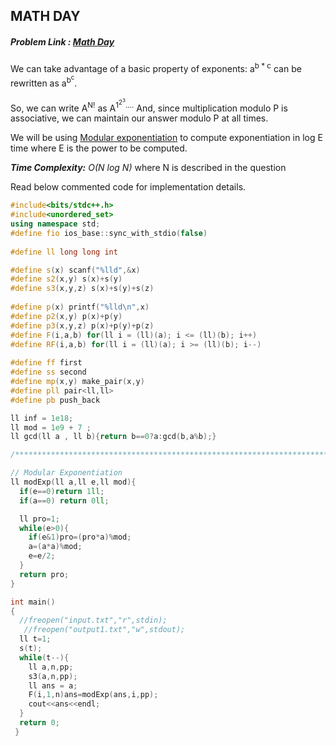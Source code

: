 ## MATH DAY
##### Problem Link : [Math Day](https://hack.codingblocks.com/admin/preview/1251)  

We can take advantage of a basic property of exponents: a<sup>b * c</sup> can be rewritten as a<sup>b<sup>c</sup></sup>.

So, we can write A<sup>N!</sup> as A<sup>1<sup>2<sup>3</sup></sup>....</sup> And, since multiplication modulo P is associative, we can maintain our answer modulo P at all times.

We will be using [Modular exponentiation](https://www.geeksforgeeks.org/modular-exponentiation-power-in-modular-arithmetic/) to compute exponentiation in log E time where E is the power to be computed.

_**Time Complexity:** O(N log N)_ where N is described in the question

Read below commented code for implementation details.
```C++
#include<bits/stdc++.h>
#include<unordered_set>
using namespace std;
#define fio ios_base::sync_with_stdio(false)
 
#define ll long long int

#define s(x) scanf("%lld",&x)
#define s2(x,y) s(x)+s(y)
#define s3(x,y,z) s(x)+s(y)+s(z)
 
#define p(x) printf("%lld\n",x)
#define p2(x,y) p(x)+p(y)
#define p3(x,y,z) p(x)+p(y)+p(z)
#define F(i,a,b) for(ll i = (ll)(a); i <= (ll)(b); i++)
#define RF(i,a,b) for(ll i = (ll)(a); i >= (ll)(b); i--)
 
#define ff first
#define ss second
#define mp(x,y) make_pair(x,y)
#define pll pair<ll,ll>
#define pb push_back

ll inf = 1e18;
ll mod = 1e9 + 7 ;
ll gcd(ll a , ll b){return b==0?a:gcd(b,a%b);}

/****************************************************************************/

// Modular Exponentiation
ll modExp(ll a,ll e,ll mod){
  if(e==0)return 1ll;
  if(a==0) return 0ll;

  ll pro=1;
  while(e>0){
    if(e&1)pro=(pro*a)%mod;
    a=(a*a)%mod;
    e=e/2;
  }
  return pro;
}

int main()
{
  //freopen("input.txt","r",stdin);
   //freopen("output1.txt","w",stdout);
  ll t=1;
  s(t);
  while(t--){
    ll a,n,pp;
    s3(a,n,pp);
    ll ans = a;
    F(i,1,n)ans=modExp(ans,i,pp);
    cout<<ans<<endl;
  }
  return 0;
 }

 

```

